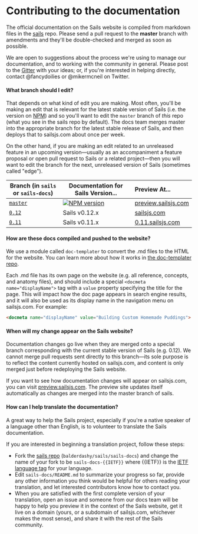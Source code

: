 # Contributing to the documentation
The official documentation on the Sails website is compiled from markdown files in the [sails](https://github.com/balderdashy/sails/sails-docs) repo. Please send a pull request to the **master** branch with amendments and they'll be double-checked and merged as soon as possible.

We are open to suggestions about the process we're using to manage our documentation, and to working with the community in general.  Please post to the [Gitter](https://gitter.im/balderdashy/sails) with your ideas; or, if you're interested in helping directly, contact @fancydoilies or @mikermcneil on Twitter.

#### What branch should I edit?

That depends on what kind of edit you are making.  Most often, you'll be making an edit that is relevant for the latest stable version of Sails (i.e. the version on [NPM](npmjs.org/package/sails)) and so you'll want to edit the `master` branch of _this_ repo (what you see in the sails repo by default).  The docs team merges master into the appropriate branch for the latest stable release of Sails, and then deploys that to sailsjs.com about once per week.

On the other hand, if you are making an edit related to an unreleased feature in an upcoming version&mdash;usually as an accompaniment a feature proposal or open pull request to Sails or a related project&mdash;then you will want to edit the branch for the next, unreleased version of Sails (sometimes called "edge").


| Branch (in `sails` or `sails-docs`)                    | Documentation for Sails Version...                                   | Preview At...      |
|-------------------------------------------------------------------------------------|------------------------|:-------------------|
| [`master`](https://github.com/balderdashy/sails/tree/master/sails-docs) | [![NPM version](https://badge.fury.io/js/sails.png)](http://badge.fury.io/js/sails) | [preview.sailsjs.com](http://preview.sailsjs.com)
| [`0.12`](https://github.com/balderdashy/sails-docs/tree/0.12) | Sails v0.12.x | [sailsjs.com](https://sailsjs.com)
| [`0.11`](https://github.com/balderdashy/sails-docs/tree/0.11) | Sails v0.11.x           | [0.11.sailsjs.com](http://0.11.sailsjs.com)


#### How are these docs compiled and pushed to the website?

We use a module called `doc-templater` to convert the .md files to the HTML for the website. You can learn more about how it works in [the doc-templater repo](https://github.com/uncletammy/doc-templater).

Each .md file has its own page on the website (e.g. all reference, concepts, and anatomy files), and should include a special `<docmeta name="displayName">` tag with a `value` property specifying the title for the page.  This will impact how the doc page appears in search engine results, and it will also be used as its display name in the navigation menu on sailsjs.com.  For example:

```markdown
<docmeta name="displayName" value="Building Custom Homemade Puddings">
```

#### When will my change appear on the Sails website?

Documentation changes go live when they are merged onto a special branch corresponding with the current stable version of Sails (e.g. 0.12). We cannot merge pull requests sent directly to this branch&mdash;its sole purpose is to reflect the content currently hosted on sailsjs.com, and content is only merged just before redeploying the Sails website.

If you want to see how documentation changes will appear on sailsjs.com, you can visit [preview.sailsjs.com](http://preview.sailsjs.com). The preview site updates itself automatically as changes are merged into the master branch of sails.


#### How can I help translate the documentation?

A great way to help the Sails project, especially if you're a native speaker of a language other than English, is to volunteer to translate the Sails documentation.

If you are interested in beginning a translation project, follow these steps:

+ Fork the [sails repo](https://github.com/balderdashy/sails-docs) (`balderdashy/sails/sails-docs`) and change the name of your fork to be `sails-docs-{{IETF}}` where {{IETF}} is the [IETF language tag](https://en.wikipedia.org/wiki/IETF_language_tag) for your language.
+ Edit `sails-docs/README.md` to summarize your progress so far, provide any other information you think would be helpful for others reading your translation, and let interested contributors know how to contact you.
+ When you are satisfied with the first complete version of your translation, open an issue and someone from our docs team will be happy to help you preview it in the context of the Sails website, get it live on a domain (yours, or a subdomain of sailsjs.com, whichever makes the most sense), and share it with the rest of the Sails community.


<docmeta name="displayName" value="Contributing to the docs">
